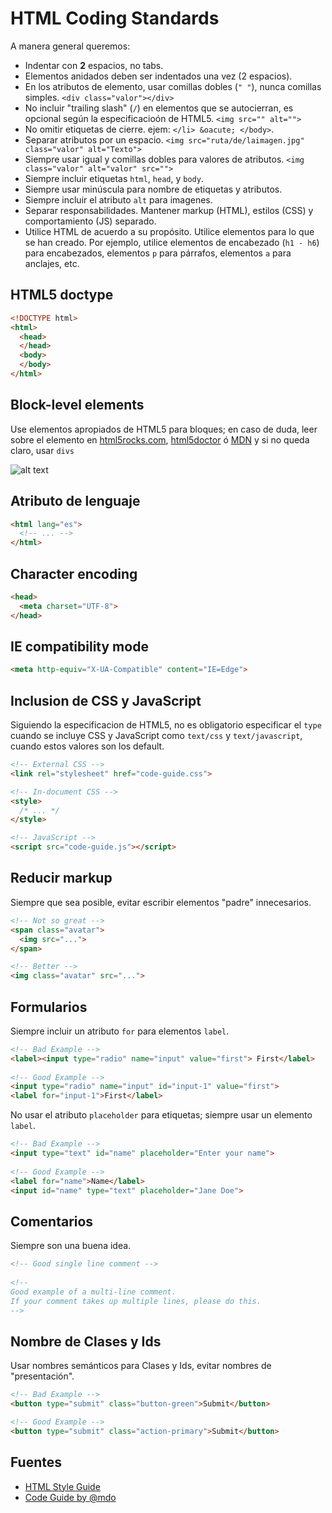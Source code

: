 HTML Coding Standards
====================

A manera general queremos:

* Indentar con **2** espacios, no tabs.
* Elementos anidados deben ser indentados una vez (2 espacios).
* En los atributos de elemento, usar comillas dobles (`" "`), nunca comillas simples. `<div class="valor"></div>`
* No incluir "trailing slash" (`/`) en elementos que se autocierran, es opcional seg&uacute;n la especificacio&oacute;n de HTML5.  `<img src="" alt="">`
* No omitir etiquetas de cierre. ejem: `</li> &oacute; </body>`.
* Separar atributos por un espacio. `<img src="ruta/de/laimagen.jpg" class="valor" alt="Texto">`
* Siempre usar igual y comillas dobles para valores de atributos. `<img class="valor" alt="valor" src="">`
* Siempre incluir etiquetas `html`, `head`, y `body`.
* Siempre usar min&uacute;scula para nombre de etiquetas y atributos.
* Siempre incluir el atributo `alt` para imagenes.
* Separar responsabilidades. Mantener markup (HTML), estilos (CSS) y comportamiento (JS) separado.
* Utilice HTML de acuerdo a su propósito. Utilice elementos para lo que se han creado. Por ejemplo, utilice elementos de encabezado (`h1 - h6`) para encabezados, elementos `p` para párrafos, elementos `a` para anclajes, etc.

## HTML5 doctype

```HTML
<!DOCTYPE html>
<html>
  <head>
  </head>
  <body>
  </body>
</html>
```

## Block-level elements
Use elementos apropiados de HTML5 para bloques; en caso de duda, leer sobre el elemento en [html5rocks.com](https://www.html5rocks.com), [html5doctor](http://html5doctor.com/) &oacute; [MDN](https://developer.mozilla.org/en/docs/Web/Guide/HTML/HTML5) y si no queda claro, usar `divs`

![alt text](http://devdocs.magento.com/common/images/h5d-sectioning-flowchart.png "http://html5doctor.com/")

## Atributo de lenguaje

```HTML
<html lang="es">
  <!-- ... -->
</html>
```

## Character encoding

```HTML
<head>
  <meta charset="UTF-8">
</head>
```

## IE compatibility mode

```HTML
<meta http-equiv="X-UA-Compatible" content="IE=Edge">
```

## Inclusion de CSS y JavaScript
Siguiendo la especificacion de HTML5, no es obligatorio especificar el `type` cuando se incluye CSS y JavaScript como `text/css` y `text/javascript`, cuando estos valores son los default.

```HTML
<!-- External CSS -->
<link rel="stylesheet" href="code-guide.css">

<!-- In-document CSS -->
<style>
  /* ... */
</style>

<!-- JavaScript -->
<script src="code-guide.js"></script>
```

## Reducir markup
Siempre que sea posible, evitar escribir elementos "padre" innecesarios.

```HTML
<!-- Not so great -->
<span class="avatar">
  <img src="...">
</span>

<!-- Better -->
<img class="avatar" src="...">
```

## Formularios
Siempre incluir un atributo `for` para elementos `label`. 

```HTML
<!-- Bad Example -->
<label><input type="radio" name="input" value="first"> First</label>
 
<!-- Good Example -->
<input type="radio" name="input" id="input-1" value="first">
<label for="input-1">First</label>
```

No usar el atributo `placeholder` para etiquetas; siempre usar un elemento `label`.

```HTML
<!-- Bad Example -->
<input type="text" id="name" placeholder="Enter your name">
 
<!-- Good Example -->
<label for="name">Name</label>
<input id="name" type="text" placeholder="Jane Doe">
```

## Comentarios
Siempre son una buena idea.

```HTML
<!-- Good single line comment -->
 
<!--
Good example of a multi-line comment.
If your comment takes up multiple lines, please do this.
-->
```

## Nombre de Clases y Ids
Usar nombres sem&aacute;nticos para Clases y Ids, evitar nombres de "presentaci&oacute;n".

```HTML
<!-- Bad Example -->
<button type="submit" class="button-green">Submit</button>

<!-- Good Example -->
<button type="submit" class="action-primary">Submit</button>
```

## Fuentes

* [HTML Style Guide](https://contribute.jquery.org/style-guide/html)
* [Code Guide by @mdo](http://codeguide.co/)
